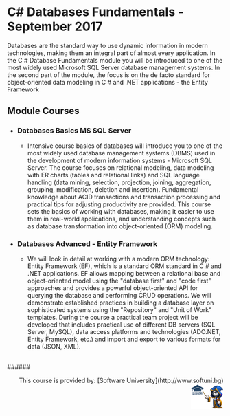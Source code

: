 # C# Databases Fundamentals - September 2017

Databases are the standard way to use dynamic information in modern technologies, making them an integral part of almost every application. In the C # Database Fundamentals module you will be introduced to one of the most widely used Microsoft SQL Server database management systems. In the second part of the module, the focus is on the de facto standard for object-oriented data modeling in C # and .NET applications - the Entity Framework

## Module Courses
- ### Databases Basics MS SQL Server 
  - Intensive course basics of databases will introduce you to one of the most widely used database management systems (DBMS) used in the development of modern information systems - Microsoft SQL Server. The course focuses on relational modeling, data modeling with ER charts (tables and relational links) and SQL language handling (data mining, selection, projection, joining, aggregation, grouping, modification, deletion and insertion). Fundamental knowledge about ACID transactions and transaction processing and practical tips for adjusting productivity are provided.
  This course sets the basics of working with databases, making it easier to use them in real-world applications, and understanding concepts such as database transformation into object-oriented (ORM) modeling.

 - ### Databases Advanced - Entity Framework
 	- We will look in detail at working with a modern ORM technology: Entity Framework (EF), which is a standard ORM standard in C # and .NET applications. EF allows mapping between a relational base and object-oriented model using the "database first" and "code first" approaches and provides a powerful object-oriented API for querying the database and performing CRUD operations. We will demonstrate established practices in building a database layer on sophisticated systems using the "Repository" and "Unit of Work" templates.
During the course a practical team project will be developed that includes practical use of different DB servers (SQL Server, MySQL), data access platforms and technologies (ADO.NET, Entity Framework, etc.) and import and export to various formats for data (JSON, XML).

 <br/>   
 ######  <p align="right">This course is provided by: [Software University](http://www.softuni.bg) <img width="15%" src="https://github.com/Dreemsuncho/CSharp-Database-Fundamentals/raw/master/misc/softuni-code-wizard.png"></p>
